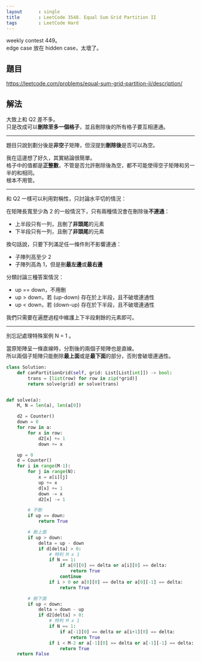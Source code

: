 ```yaml
---
layout      : single
title       : LeetCode 3548. Equal Sum Grid Partition II
tags        : LeetCode Hard
---
```

weekly contest 449。  
edge case 放在 hidden case，太壞了。  

## 題目

<https://leetcode.com/problems/equal-sum-grid-partition-ii/description/>

## 解法

大致上和 Q2 差不多。  
只是改成可以**刪除至多一個格子**，並且刪除後的所有格子要互相連通。  

---

題目只說到劃分後是**非空**子矩陣，但沒提到**刪除後**是否可以為空。  
  
我在這邊想了好久，其實結論很簡單。  
格子中的值都是**正整數**，不管是否允許刪除後為空，都不可能使得空子矩陣和另一半的和相同。  
根本不用管。  

---

和 Q2 一樣可以利用對稱性，只討論水平切的情況：  

在矩陣長寬至少為 2 的一般情況下，只有兩種情況會在刪除後**不連通**：  

- 上半段只有一列，且刪了**非頭尾**的元素  
- 下半段只有一列，且刪了**非頭尾**的元素  

換句話說，只要下列滿足任一條件則不影響連通：  

- 子陣列高至少 2  
- 子陣列高為 1，但是刪**最左邊**或**最右邊**  

分類討論三種答案情況：  

- up == down，不用刪  
- up > down，若 (up-down) 存在於上半段，且不破壞連通性  
- up < down，若 (down-up) 存在於下半段，且不破壞連通性  

我們只需要在遍歷過程中維護上下半段剩餘的元素即可。  

---

別忘記處理特殊案例 N = 1 。  

當原矩陣呈一條直線時，分割後的兩個子矩陣也是直線。  
所以兩個子矩陣只能刪除**最上面**或是**最下面**的部分，否則會破壞連通性。  

```python
class Solution:
    def canPartitionGrid(self, grid: List[List[int]]) -> bool:
        trans = [list(row) for row in zip(*grid)]
        return solve(grid) or solve(trans)


def solve(a):
    M, N = len(a), len(a[0])

    d2 = Counter()
    down = 0
    for row in a:
        for x in row:
            d2[x] += 1
            down += x

    up = 0
    d = Counter()
    for i in range(M-1):
        for j in range(N):
            x = a[i][j]
            up += x
            d[x] += 1
            down -= x
            d2[x] -= 1

        # 不刪
        if up == down:
            return True

        # 刪上面
        if up > down:
            delta = up - down
            if d[delta] > 0:
                # 特判 M x 1
                if N == 1:
                    if a[0][0] == delta or a[i][0] == delta:
                        return True
                    continue
                if i > 0 or a[0][0] == delta or a[0][-1] == delta:
                    return True

        # 刪下面
        if up < down:
            delta = down - up
            if d2[delta] > 0:
                # 特判 M x 1
                if N == 1:
                    if a[-1][0] == delta or a[i+1][0] == delta:
                        return True
                if i < M-2 or a[-1][0] == delta or a[-1][-1] == delta:
                    return True
    return False
```
